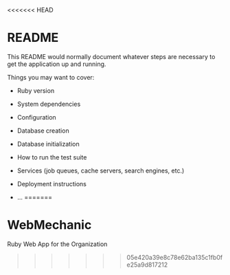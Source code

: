 <<<<<<< HEAD
# README

This README would normally document whatever steps are necessary to get the
application up and running.

Things you may want to cover:

* Ruby version

* System dependencies

* Configuration

* Database creation

* Database initialization

* How to run the test suite

* Services (job queues, cache servers, search engines, etc.)

* Deployment instructions

* ...
=======
# WebMechanic
Ruby Web App for the Organization
>>>>>>> 05e420a39e8c78e62ba135c1fb0fe25a9d817212
